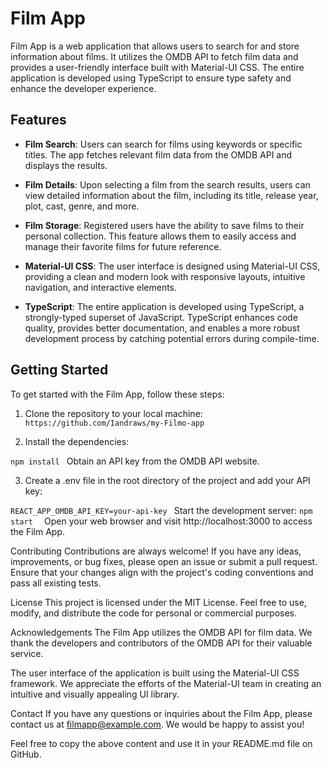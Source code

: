 # Film App

Film App is a web application that allows users to search for and store information about films. It utilizes the OMDB API to fetch film data and provides a user-friendly interface built with Material-UI CSS. The entire application is developed using TypeScript to ensure type safety and enhance the developer experience.

## Features

- **Film Search**: Users can search for films using keywords or specific titles. The app fetches relevant film data from the OMDB API and displays the results.

- **Film Details**: Upon selecting a film from the search results, users can view detailed information about the film, including its title, release year, plot, cast, genre, and more.

- **Film Storage**: Registered users have the ability to save films to their personal collection. This feature allows them to easily access and manage their favorite films for future reference.

- **Material-UI CSS**: The user interface is designed using Material-UI CSS, providing a clean and modern look with responsive layouts, intuitive navigation, and interactive elements.

- **TypeScript**: The entire application is developed using TypeScript, a strongly-typed superset of JavaScript. TypeScript enhances code quality, provides better documentation, and enables a more robust development process by catching potential errors during compile-time.

## Getting Started

To get started with the Film App, follow these steps:

1. Clone the repository to your local machine:
   ``` https://github.com/Iandraws/my-Filmo-app ``` 
  
 2.  Install the dependencies:
  

 ``` npm install  ``` 
Obtain an API key from the OMDB API website.

3. Create a .env file in the root directory of the project and add your API key:


  ```REACT_APP_OMDB_API_KEY=your-api-key ``` 
Start the development server:
  ```npm start  ``` 
Open your web browser and visit http://localhost:3000 to access the Film App.

Contributing
Contributions are always welcome! If you have any ideas, improvements, or bug fixes, please open an issue or submit a pull request. Ensure that your changes align with the project's coding conventions and pass all existing tests.

License
This project is licensed under the MIT License. Feel free to use, modify, and distribute the code for personal or commercial purposes.

Acknowledgements
The Film App utilizes the OMDB API for film data. We thank the developers and contributors of the OMDB API for their valuable service.

The user interface of the application is built using the Material-UI CSS framework. We appreciate the efforts of the Material-UI team in creating an intuitive and visually appealing UI library.

Contact
If you have any questions or inquiries about the Film App, please contact us at filmapp@example.com. We would be happy to assist you!

Feel free to copy the above content and use it in your README.md file on GitHub.

